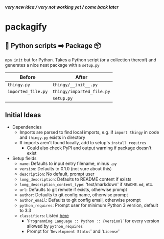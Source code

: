 ___very new idea / very not working yet / come back later___

# packagify

## :snake: Python scripts :arrow_right: Package :package:

`npm init` but for Python. Takes a Python script (or a collection thereof) and generates a nice neat package with a `setup.py`

| Before                | After                      |
|-----------------------|----------------------------|
| `thingy.py`           | `thingy/__init__.py`       |
| `imported_file.py`    | `thingy/imported_file.py`  |
|                       | `setup.py`                 |

## Initial Ideas

- Dependencies
  - Imports are parsed to find local imports, e.g. if `import thingy` in code and `thingy.py` exists in directory
  - If imports aren't found locally, add to setup's `install_requires`
    - Could also check PyPI and output warning if package doesn't exist
- Setup fields
  - `name`: Defaults to input entry filename, minus `.py`
  - `version`: Defaults to 0.1.0 (not sure about this)
  - `description`: No default, prompt user
  - `long_description`: Defaults to README content if exists
  - `long_description_content_type`: 'text/markdown' if `README.md`, etc.
  - `url`: Defaults to git remote if exists, otherwise prompt
  - `author`: Defaults to git config name, otherwise prompt
  - `author_email`: Defaults to git config email, otherwise prompt
  - `python_requires`: Prompt user for minimum Python 3 version, default to 3.3
  - `classifiers`: Listed [here](https://pypi.org/pypi?%3Aaction=list_classifiers)
    - '`Programming Language :: Python :: {version}`' for every version allowed by `python_requires`
    - Prompt for '`Development Status`' and '`License`'
